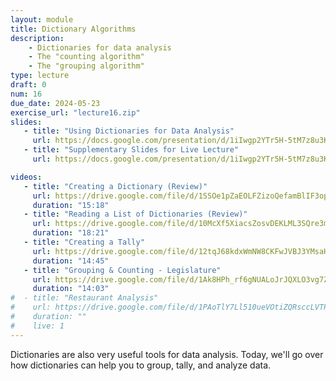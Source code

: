 ```yaml
---
layout: module
title: Dictionary Algorithms
description:
    - Dictionaries for data analysis
    - The "counting algorithm"
    - The "grouping algorithm"
type: lecture
draft: 0
num: 16
due_date: 2024-05-23
exercise_url: "lecture16.zip"
slides:
   - title: "Using Dictionaries for Data Analysis"
     url: https://docs.google.com/presentation/d/1iIwgp2YTr5H-5tM7z8u3KIwFtGOBg-jb/edit?usp=sharing&ouid=117551212520532352302&rtpof=true&sd=true
   - title: "Supplementary Slides for Live Lecture"
     url: https://docs.google.com/presentation/d/1iIwgp2YTr5H-5tM7z8u3KIwFtGOBg-jb/edit?usp=sharing&ouid=117551212520532352302&rtpof=true&sd=true

videos: 
   - title: "Creating a Dictionary (Review)"
     url: https://drive.google.com/file/d/1SSOe1pZaEOLFZizoQefamBlIF3opEIT2/view?usp=sharing
     duration: "15:18"
   - title: "Reading a List of Dictionaries (Review)"
     url: https://drive.google.com/file/d/10McXf5XiacsZosvDEKLML3SQre3mq9sT/view?usp=sharing
     duration: "18:21"
   - title: "Creating a Tally"
     url: https://drive.google.com/file/d/12tqJ68kdxWmNW8CKFwJVBJ3YMsaH4_lV/view?usp=sharing
     duration: "14:45"
   - title: "Grouping & Counting - Legislature"
     url: https://drive.google.com/file/d/1Ak8HPh_rf6gNUALoJrJQXLO3vg7Z9jfZ/view?usp=sharing 
     duration: "14:03"
#  - title: "Restaurant Analysis"
#    url: https://drive.google.com/file/d/1PAoTlY7Ll510ueVOtiZQRsccLVTPJsYy/view?usp=sharing
#    duration: ""
#    live: 1
---
```


Dictionaries are also very useful tools for data analysis. Today, we'll go over how dictionaries can help you to group, tally, and analyze data.
